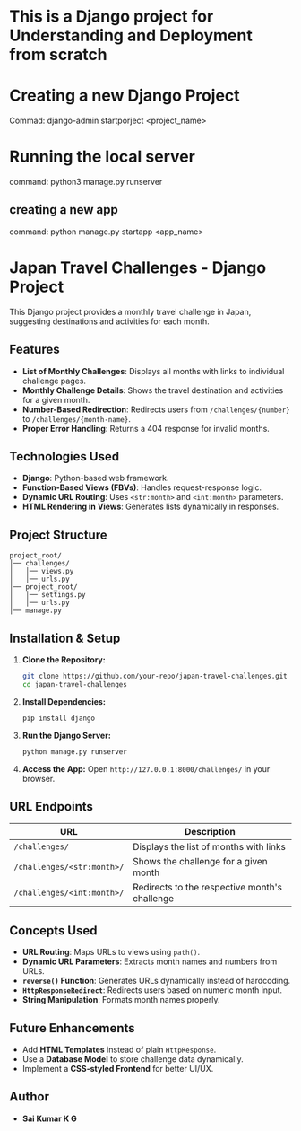 # This is a Django project for Understanding and Deployment from scratch

# Creating a new Django Project 
Commad: django-admin startporject <project_name>

# Running the local server
command: python3 manage.py runserver

## creating a new app 
command: python manage.py startapp <app_name>


# Japan Travel Challenges - Django Project

This Django project provides a monthly travel challenge in Japan, suggesting destinations and activities for each month.

## Features
- **List of Monthly Challenges**: Displays all months with links to individual challenge pages.
- **Monthly Challenge Details**: Shows the travel destination and activities for a given month.
- **Number-Based Redirection**: Redirects users from `/challenges/{number}` to `/challenges/{month-name}`.
- **Proper Error Handling**: Returns a 404 response for invalid months.

## Technologies Used
- **Django**: Python-based web framework.
- **Function-Based Views (FBVs)**: Handles request-response logic.
- **Dynamic URL Routing**: Uses `<str:month>` and `<int:month>` parameters.
- **HTML Rendering in Views**: Generates lists dynamically in responses.

## Project Structure
```
project_root/
│── challenges/
│   │── views.py
│   │── urls.py
│── project_root/
│   │── settings.py
│   │── urls.py
│── manage.py
```

## Installation & Setup
1. **Clone the Repository:**
   ```bash
   git clone https://github.com/your-repo/japan-travel-challenges.git
   cd japan-travel-challenges
   ```
2. **Install Dependencies:**
   ```bash
   pip install django
   ```
3. **Run the Django Server:**
   ```bash
   python manage.py runserver
   ```
4. **Access the App:**
   Open `http://127.0.0.1:8000/challenges/` in your browser.

## URL Endpoints
| URL | Description |
|------|-------------|
| `/challenges/` | Displays the list of months with links |
| `/challenges/<str:month>/` | Shows the challenge for a given month |
| `/challenges/<int:month>/` | Redirects to the respective month's challenge |

## Concepts Used
- **URL Routing**: Maps URLs to views using `path()`.
- **Dynamic URL Parameters**: Extracts month names and numbers from URLs.
- **`reverse()` Function**: Generates URLs dynamically instead of hardcoding.
- **`HttpResponseRedirect`**: Redirects users based on numeric month input.
- **String Manipulation**: Formats month names properly.

## Future Enhancements
- Add **HTML Templates** instead of plain `HttpResponse`.
- Use a **Database Model** to store challenge data dynamically.
- Implement a **CSS-styled Frontend** for better UI/UX.

## Author
- **Sai Kumar K G**

